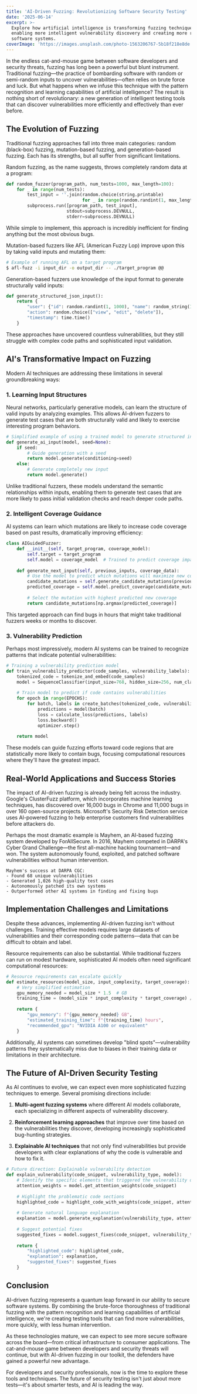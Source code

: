 ```yaml
---
title: 'AI-Driven Fuzzing: Revolutionizing Software Security Testing'
date: '2025-06-14'
excerpt: >-
  Explore how artificial intelligence is transforming fuzzing techniques,
  enabling more intelligent vulnerability discovery and creating more resilient
  software systems.
coverImage: 'https://images.unsplash.com/photo-1563206767-5b18f218e8de'
---
```

In the endless cat-and-mouse game between software developers and security threats, fuzzing has long been a powerful but blunt instrument. Traditional fuzzing—the practice of bombarding software with random or semi-random inputs to uncover vulnerabilities—often relies on brute force and luck. But what happens when we infuse this technique with the pattern recognition and learning capabilities of artificial intelligence? The result is nothing short of revolutionary: a new generation of intelligent testing tools that can discover vulnerabilities more efficiently and effectively than ever before.

## The Evolution of Fuzzing

Traditional fuzzing approaches fall into three main categories: random (black-box) fuzzing, mutation-based fuzzing, and generation-based fuzzing. Each has its strengths, but all suffer from significant limitations.

Random fuzzing, as the name suggests, throws completely random data at a program:

```python
def random_fuzzer(program_path, num_tests=1000, max_length=100):
    for _ in range(num_tests):
        test_input = ''.join(random.choice(string.printable) 
                             for _ in range(random.randint(1, max_length)))
        subprocess.run([program_path, test_input], 
                       stdout=subprocess.DEVNULL, 
                       stderr=subprocess.DEVNULL)
```

While simple to implement, this approach is incredibly inefficient for finding anything but the most obvious bugs.

Mutation-based fuzzers like AFL (American Fuzzy Lop) improve upon this by taking valid inputs and mutating them:

```bash
# Example of running AFL on a target program
$ afl-fuzz -i input_dir -o output_dir -- ./target_program @@
```

Generation-based fuzzers use knowledge of the input format to generate structurally valid inputs:

```python
def generate_structured_json_input():
    return {
        "user": {"id": random.randint(1, 1000), "name": random_string(10)},
        "action": random.choice(["view", "edit", "delete"]),
        "timestamp": time.time()
    }
```

These approaches have uncovered countless vulnerabilities, but they still struggle with complex code paths and sophisticated input validation.

## AI's Transformative Impact on Fuzzing

Modern AI techniques are addressing these limitations in several groundbreaking ways:

### 1. Learning Input Structures

Neural networks, particularly generative models, can learn the structure of valid inputs by analyzing examples. This allows AI-driven fuzzers to generate test cases that are both structurally valid and likely to exercise interesting program behaviors.

```python
# Simplified example of using a trained model to generate structured inputs
def generate_ai_input(model, seed=None):
    if seed:
        # Guide generation with a seed
        return model.generate(conditioning=seed)
    else:
        # Generate completely new input
        return model.generate()
```

Unlike traditional fuzzers, these models understand the semantic relationships within inputs, enabling them to generate test cases that are more likely to pass initial validation checks and reach deeper code paths.

### 2. Intelligent Coverage Guidance

AI systems can learn which mutations are likely to increase code coverage based on past results, dramatically improving efficiency:

```python
class AIGuidedFuzzer:
    def __init__(self, target_program, coverage_model):
        self.target = target_program
        self.model = coverage_model  # Trained to predict coverage impact
        
    def generate_next_input(self, previous_inputs, coverage_data):
        # Use the model to predict which mutations will maximize new coverage
        candidate_mutations = self.generate_candidate_mutations(previous_inputs)
        predicted_coverage = self.model.predict_coverage(candidate_mutations)
        
        # Select the mutation with highest predicted new coverage
        return candidate_mutations[np.argmax(predicted_coverage)]
```

This targeted approach can find bugs in hours that might take traditional fuzzers weeks or months to discover.

### 3. Vulnerability Prediction

Perhaps most impressively, modern AI systems can be trained to recognize patterns that indicate potential vulnerabilities:

```python
# Training a vulnerability prediction model
def train_vulnerability_predictor(code_samples, vulnerability_labels):
    tokenized_code = tokenize_and_embed(code_samples)
    model = SequenceClassifier(input_size=768, hidden_size=256, num_classes=2)
    
    # Train model to predict if code contains vulnerabilities
    for epoch in range(EPOCHS):
        for batch, labels in create_batches(tokenized_code, vulnerability_labels):
            predictions = model(batch)
            loss = calculate_loss(predictions, labels)
            loss.backward()
            optimizer.step()
    
    return model
```

These models can guide fuzzing efforts toward code regions that are statistically more likely to contain bugs, focusing computational resources where they'll have the greatest impact.

## Real-World Applications and Success Stories

The impact of AI-driven fuzzing is already being felt across the industry. Google's ClusterFuzz platform, which incorporates machine learning techniques, has discovered over 16,000 bugs in Chrome and 11,000 bugs in over 160 open-source projects. Microsoft's Security Risk Detection service uses AI-powered fuzzing to help enterprise customers find vulnerabilities before attackers do.

Perhaps the most dramatic example is Mayhem, an AI-based fuzzing system developed by ForAllSecure. In 2016, Mayhem competed in DARPA's Cyber Grand Challenge—the first all-machine hacking tournament—and won. The system autonomously found, exploited, and patched software vulnerabilities without human intervention.

```text
Mayhem's success at DARPA CGC:
- Found 68 unique vulnerabilities
- Generated 1,026 high-quality test cases
- Autonomously patched its own systems
- Outperformed other AI systems in finding and fixing bugs
```

## Implementation Challenges and Limitations

Despite these advances, implementing AI-driven fuzzing isn't without challenges. Training effective models requires large datasets of vulnerabilities and their corresponding code patterns—data that can be difficult to obtain and label.

Resource requirements can also be substantial. While traditional fuzzers can run on modest hardware, sophisticated AI models often need significant computational resources:

```python
# Resource requirements can escalate quickly
def estimate_resources(model_size, input_complexity, target_coverage):
    # Very simplified estimation
    gpu_memory_needed = model_size * 1.5  # GB
    training_time = (model_size * input_complexity * target_coverage) / 100  # hours
    
    return {
        "gpu_memory": f"{gpu_memory_needed} GB",
        "estimated_training_time": f"{training_time} hours",
        "recommended_gpu": "NVIDIA A100 or equivalent"
    }
```

Additionally, AI systems can sometimes develop "blind spots"—vulnerability patterns they systematically miss due to biases in their training data or limitations in their architecture.

## The Future of AI-Driven Security Testing

As AI continues to evolve, we can expect even more sophisticated fuzzing techniques to emerge. Several promising directions include:

1. **Multi-agent fuzzing systems** where different AI models collaborate, each specializing in different aspects of vulnerability discovery.

2. **Reinforcement learning approaches** that improve over time based on the vulnerabilities they discover, developing increasingly sophisticated bug-hunting strategies.

3. **Explainable AI techniques** that not only find vulnerabilities but provide developers with clear explanations of why the code is vulnerable and how to fix it.

```python
# Future direction: Explainable vulnerability detection
def explain_vulnerability(code_snippet, vulnerability_type, model):
    # Identify the specific elements that triggered the vulnerability detection
    attention_weights = model.get_attention_weights(code_snippet)
    
    # Highlight the problematic code sections
    highlighted_code = highlight_code_with_weights(code_snippet, attention_weights)
    
    # Generate natural language explanation
    explanation = model.generate_explanation(vulnerability_type, attention_weights)
    
    # Suggest potential fixes
    suggested_fixes = model.suggest_fixes(code_snippet, vulnerability_type)
    
    return {
        "highlighted_code": highlighted_code,
        "explanation": explanation,
        "suggested_fixes": suggested_fixes
    }
```

## Conclusion

AI-driven fuzzing represents a quantum leap forward in our ability to secure software systems. By combining the brute-force thoroughness of traditional fuzzing with the pattern recognition and learning capabilities of artificial intelligence, we're creating testing tools that can find more vulnerabilities, more quickly, with less human intervention.

As these technologies mature, we can expect to see more secure software across the board—from critical infrastructure to consumer applications. The cat-and-mouse game between developers and security threats will continue, but with AI-driven fuzzing in our toolkit, the defenders have gained a powerful new advantage.

For developers and security professionals, now is the time to explore these tools and techniques. The future of security testing isn't just about more tests—it's about smarter tests, and AI is leading the way.
